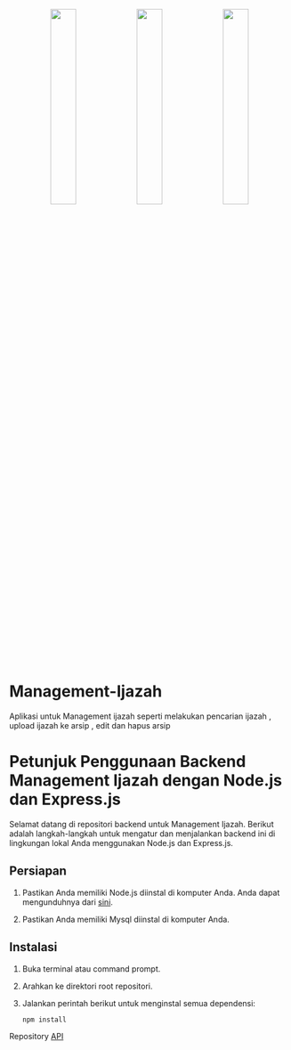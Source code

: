 


<p align="center">
  <img src="https://portfolio-my-gamma.vercel.app/static/media/smk1.0643a142563d017ebe51.jpeg" width="30%">
  <img src="https://github.com/Genta-arya/Management-Ijazah/assets/74033154/2b037a3c-f4e5-4a78-9a81-9eda0eb78f1b" width="30%">
  <img src="https://media.licdn.com/dms/image/D5622AQGgrNtrfwGCSA/feedshare-shrink_1280/0/1692225101361?e=1696464000&v=beta&t=5gp7sGAnZg1C08EAf1pAq6-Nlr90_x6DtBJQpNHU68A" width="30%">
  
</p>




# Management-Ijazah
Aplikasi untuk Management ijazah seperti melakukan pencarian ijazah , upload ijazah ke arsip , edit dan hapus arsip

# Petunjuk Penggunaan Backend Management Ijazah dengan Node.js dan Express.js

Selamat datang di repositori backend untuk Management Ijazah. Berikut adalah langkah-langkah untuk mengatur dan menjalankan backend ini di lingkungan lokal Anda menggunakan Node.js dan Express.js.

## Persiapan

1. Pastikan Anda memiliki Node.js diinstal di komputer Anda. Anda dapat mengunduhnya dari [sini](https://nodejs.org/).

2. Pastikan Anda memiliki Mysql diinstal di komputer Anda.

## Instalasi

1. Buka terminal atau command prompt.

2. Arahkan ke direktori root repositori.

3. Jalankan perintah berikut untuk menginstal semua dependensi:

   ```bash
   npm install

Repository [API](https://github.com/Genta-arya/Management-Ijazah-Backend)
